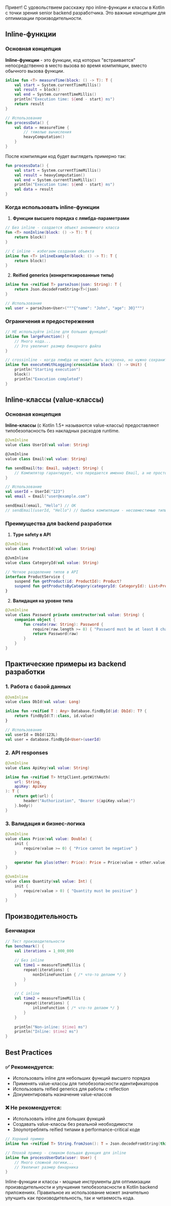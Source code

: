 Привет! С удовольствием расскажу про inline-функции и классы в Kotlin с точки зрения senior backend разработчика. Это важные концепции для оптимизации производительности.

## Inline-функции

### Основная концепция

**Inline-функции** - это функции, код которых "встраивается" непосредственно в место вызова во время компиляции, вместо обычного вызова функции.

```kotlin
inline fun <T> measureTime(block: () -> T): T {
    val start = System.currentTimeMillis()
    val result = block()
    val end = System.currentTimeMillis()
    println("Execution time: ${end - start} ms")
    return result
}

// Использование
fun processData() {
    val data = measureTime {
        // тяжелые вычисления
        heavyComputation()
    }
}
```

После компиляции код будет выглядеть примерно так:
```kotlin
fun processData() {
    val start = System.currentTimeMillis()
    val result = heavyComputation()
    val end = System.currentTimeMillis()
    println("Execution time: ${end - start} ms")
    val data = result
}
```

### Когда использовать inline-функции

1. **Функции высшего порядка с лямбда-параметрами**
```kotlin
// Без inline - создается объект анонимного класса
fun <T> nonInline(block: () -> T): T {
    return block()
}

// С inline - избегаем создания объекта
inline fun <T> inlineExample(block: () -> T): T {
    return block()
}
```

2. **Reified generics (конкретизированные типы)**
```kotlin
inline fun <reified T> parseJson(json: String): T {
    return Json.decodeFromString<T>(json)
}

// Использование
val user = parseJson<User>("""{"name": "John", "age": 30}""")
```

### Ограничения и предостережения

```kotlin
// НЕ используйте inline для больших функций!
inline fun largeFunction() {
    // Много кода...
    // Это увеличит размер бинарного файла
}

// crossinline - когда лямбда не может быть встроена, но нужно сохранить inline для функции
inline fun executeWithLogging(crossinline block: () -> Unit) {
    println("Starting execution")
    block()
    println("Execution completed")
}
```

## Inline-классы (value-классы)

### Основная концепция

**Inline-классы** (с Kotlin 1.5+ называются value-классы) предоставляют типобезопасность без накладных расходов runtime.

```kotlin
@JvmInline
value class UserId(val value: String)

@JvmInline
value class Email(val value: String)

fun sendEmail(to: Email, subject: String) {
    // Компилятор гарантирует, что передается именно Email, а не просто String
}

// Использование
val userId = UserId("123")
val email = Email("user@example.com")

sendEmail(email, "Hello") // OK
// sendEmail(userId, "Hello") // Ошибка компиляции - несовместимые типы
```

### Преимущества для backend разработки

1. **Type safety в API**
```kotlin
@JvmInline
value class ProductId(val value: String)

@JvmInline
value class CategoryId(val value: String)

// Четкое разделение типов в API
interface ProductService {
    suspend fun getProduct(id: ProductId): Product?
    suspend fun getProductsByCategory(categoryId: CategoryId): List<Product>
}
```

2. **Валидация на уровне типа**
```kotlin
@JvmInline
value class Password private constructor(val value: String) {
    companion object {
        fun create(raw: String): Password {
            require(raw.length >= 8) { "Password must be at least 8 characters" }
            return Password(raw)
        }
    }
}
```

## Практические примеры из backend разработки

### 1. Работа с базой данных
```kotlin
@JvmInline
value class DbId(val value: Long)

inline fun <reified T : Any> Database.findById(id: DbId): T? {
    return findById(T::class, id.value)
}

// Использование
val userId = DbId(123L)
val user = database.findById<User>(userId)
```

### 2. API responses
```kotlin
@JvmInline
value class ApiKey(val value: String)

inline fun <reified T> httpClient.getWithAuth(
    url: String, 
    apiKey: ApiKey
): T {
    return get(url) {
        header("Authorization", "Bearer ${apiKey.value}")
    }.body()
}
```

### 3. Валидация и бизнес-логика
```kotlin
@JvmInline
value class Price(val value: Double) {
    init {
        require(value >= 0) { "Price cannot be negative" }
    }
    
    operator fun plus(other: Price): Price = Price(value + other.value)
}

@JvmInline
value class Quantity(val value: Int) {
    init {
        require(value > 0) { "Quantity must be positive" }
    }
}
```

## Производительность

### Бенчмарки

```kotlin
// Тест производительности
fun benchmark() {
    val iterations = 1_000_000
    
    // Без inline
    val time1 = measureTimeMillis {
        repeat(iterations) {
            nonInlineFunction { /* что-то делаем */ }
        }
    }
    
    // С inline
    val time2 = measureTimeMillis {
        repeat(iterations) {
            inlineFunction { /* что-то делаем */ }
        }
    }
    
    println("Non-inline: $time1 ms")
    println("Inline: $time2 ms")
}
```

## Best Practices

### ✅ Рекомендуется:
- Использовать inline для небольших функций высшего порядка
- Применять value-классы для типобезопасности идентификаторов
- Использовать reified generics для работы с reflection
- Документировать назначение value-классов

### ❌ Не рекомендуется:
- Использовать inline для больших функций
- Создавать value-классы без реальной необходимости
- Злоупотреблять reified типами в performance-critical коде

```kotlin
// Хороший пример
inline fun <reified T> String.fromJson(): T = Json.decodeFromString(this)

// Плохой пример - слишком большая функция для inline
inline fun processUserData(user: User) {
    // Много сложной логики...
    // Увеличит размер бинарника
}
```

Inline-функции и классы - мощные инструменты для оптимизации производительности и улучшения типобезопасности в Kotlin backend приложениях. Правильное их использование может значительно улучшить как производительность, так и читаемость кода.